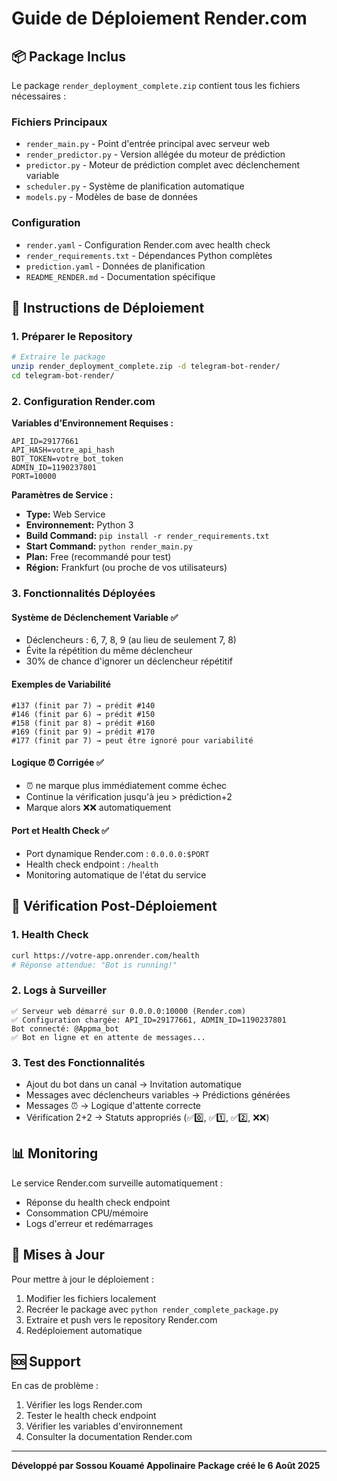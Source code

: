 # Guide de Déploiement Render.com

## 📦 Package Inclus

Le package `render_deployment_complete.zip` contient tous les fichiers nécessaires :

### Fichiers Principaux
- `render_main.py` - Point d'entrée principal avec serveur web
- `render_predictor.py` - Version allégée du moteur de prédiction  
- `predictor.py` - Moteur de prédiction complet avec déclenchement variable
- `scheduler.py` - Système de planification automatique
- `models.py` - Modèles de base de données

### Configuration
- `render.yaml` - Configuration Render.com avec health check
- `render_requirements.txt` - Dépendances Python complètes
- `prediction.yaml` - Données de planification
- `README_RENDER.md` - Documentation spécifique

## 🚀 Instructions de Déploiement

### 1. Préparer le Repository
```bash
# Extraire le package
unzip render_deployment_complete.zip -d telegram-bot-render/
cd telegram-bot-render/
```

### 2. Configuration Render.com

**Variables d'Environnement Requises :**
```
API_ID=29177661
API_HASH=votre_api_hash
BOT_TOKEN=votre_bot_token
ADMIN_ID=1190237801
PORT=10000
```

**Paramètres de Service :**
- **Type:** Web Service
- **Environnement:** Python 3
- **Build Command:** `pip install -r render_requirements.txt`
- **Start Command:** `python render_main.py`
- **Plan:** Free (recommandé pour test)
- **Région:** Frankfurt (ou proche de vos utilisateurs)

### 3. Fonctionnalités Déployées

#### Système de Déclenchement Variable ✅
- Déclencheurs : 6, 7, 8, 9 (au lieu de seulement 7, 8)
- Évite la répétition du même déclencheur
- 30% de chance d'ignorer un déclencheur répétitif

#### Exemples de Variabilité
```
#137 (finit par 7) → prédit #140
#146 (finit par 6) → prédit #150  
#158 (finit par 8) → prédit #160
#169 (finit par 9) → prédit #170
#177 (finit par 7) → peut être ignoré pour variabilité
```

#### Logique ⏰ Corrigée ✅
- ⏰ ne marque plus immédiatement comme échec
- Continue la vérification jusqu'à jeu > prédiction+2
- Marque alors ❌❌ automatiquement

#### Port et Health Check ✅
- Port dynamique Render.com : `0.0.0.0:$PORT`
- Health check endpoint : `/health`
- Monitoring automatique de l'état du service

## 🔧 Vérification Post-Déploiement

### 1. Health Check
```bash
curl https://votre-app.onrender.com/health
# Réponse attendue: "Bot is running!"
```

### 2. Logs à Surveiller
```
✅ Serveur web démarré sur 0.0.0.0:10000 (Render.com)
✅ Configuration chargée: API_ID=29177661, ADMIN_ID=1190237801
Bot connecté: @Appma_bot
✅ Bot en ligne et en attente de messages...
```

### 3. Test des Fonctionnalités
- Ajout du bot dans un canal → Invitation automatique
- Messages avec déclencheurs variables → Prédictions générées
- Messages ⏰ → Logique d'attente correcte
- Vérification 2+2 → Statuts appropriés (✅0️⃣, ✅1️⃣, ✅2️⃣, ❌❌)

## 📊 Monitoring

Le service Render.com surveille automatiquement :
- Réponse du health check endpoint
- Consommation CPU/mémoire
- Logs d'erreur et redémarrages

## 🔄 Mises à Jour

Pour mettre à jour le déploiement :
1. Modifier les fichiers localement
2. Recréer le package avec `python render_complete_package.py`
3. Extraire et push vers le repository Render.com
4. Redéploiement automatique

## 🆘 Support

En cas de problème :
1. Vérifier les logs Render.com
2. Tester le health check endpoint
3. Vérifier les variables d'environnement
4. Consulter la documentation Render.com

---
**Développé par Sossou Kouamé Appolinaire**
**Package créé le 6 Août 2025**